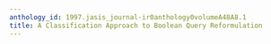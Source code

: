 ```yaml
---
anthology_id: 1997.jasis_journal-ir0anthology0volumeA48A8.1
title: A Classification Approach to Boolean Query Reformulation
---
```

